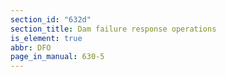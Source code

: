 ```yaml
---
section_id: "632d"
section_title: Dam failure response operations
is_element: true
abbr: DFO
page_in_manual: 630-5
---
```

